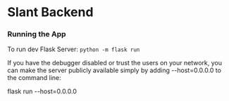 # Slant Backend


### Running the App
To run dev Flask Server: `python -m flask run`

If you have the debugger disabled or trust the users on your network, you can make the server publicly available simply by adding --host=0.0.0.0 to the command line:

flask run --host=0.0.0.0
